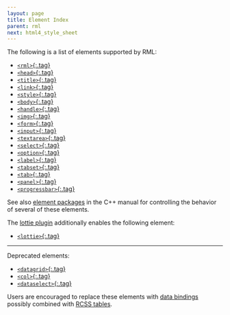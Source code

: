 ```yaml
---
layout: page
title: Element Index
parent: rml
next: html4_style_sheet
---
```


The following is a list of elements supported by RML:

- [`<rml>`{:.tag}](documents.html#rml)
- [`<head>`{:.tag}](documents.html#head)
- [`<title>`{:.tag}](documents.html#title)
- [`<link>`{:.tag}](documents.html#link)
- [`<style>`{:.tag}](style_sheets.html#style)
- [`<body>`{:.tag}](documents.html#body)
- [`<handle>`{:.tag}](controls.html#handle)
- [`<img>`{:.tag}](images.html#img)
- [`<form>`{:.tag}](forms.html#form)
- [`<input>`{:.tag}](forms.html#input)
- [`<textarea>`{:.tag}](forms.html#textarea)
- [`<select>`{:.tag}](forms.html#select)
- [`<option>`{:.tag}](forms.html#option)
- [`<label>`{:.tag}](forms.html#label)
- [`<tabset>`{:.tag}](controls.html#tabset)
- [`<tab>`{:.tag}](controls.html#tab)
- [`<panel>`{:.tag}](controls.html#panel)
- [`<progressbar>`{:.tag}](data_display.html#progressbar)

See also [element packages]({{"pages/cpp_manual/element_packages.html"|relative_url}}) in the C++ manual for controlling the behavior of several of these elements.

The [lottie plugin](../cpp_manual/lottie.html) additionally enables the following element:

- [`<lottie>`{:.tag}](../cpp_manual/lottie.html)

---

Deprecated elements:

- [`<datagrid>`{:.tag}](deprecated.html#datagrid)
- [`<col>`{:.tag}](deprecated.html#col)
- [`<dataselect>`{:.tag}](deprecated.html#dataselect)

Users are encouraged to replace these elements with [data bindings](../data_bindings.html) possibly combined with [RCSS tables](../rcss/tables.html).
